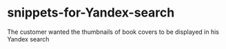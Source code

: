 # snippets-for-Yandex-search
The customer wanted the thumbnails of book covers to be displayed in his Yandex search
